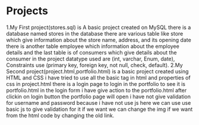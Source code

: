 # Projects
1.My First project(stores.sql) is A basic project created on MySQL there is a database named stores in the database there are various table like store which give information about the store name, address, and its opening date there is another table employee which information about the employee details and the last table is of consumers which  give details about the consumer in the project datatype used are (int, varchar, Enum, date), Constraints use (primary key, foreign key, not null, check, default).	
	2.My Second project(project.html,portfolio.html) is a basic project created using HTML and CSS i have tried to use all the basic tag in html and properties of css in project.html there is a login page to login in the portfolio to see it is portfolio.html in the login form i have give action to the portfolio.html after clickin on login button the portfolio page will open i have not give validation for username and password because i have not use js here we can use use basic js to give validation for it if we want we can change the img if we want from the html code by changing the old link. 
  		
